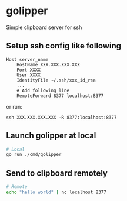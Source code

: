 # golipper
Simple clipboard server for ssh

## Setup ssh config like following

```
Host server_name
    HostName XXX.XXX.XXX.XXX
    Port XXXX
    User XXXX
    IdentityFile ~/.ssh/xxx_id_rsa
    ...
    # Add following line
    RemoteForward 8377 localhost:8377
```

or run:

```
ssh XXX.XXX.XXX.XXX -R 8377:localhost:8377
```

## Launch golipper at local

```sh
# Local
go run ./cmd/golipper
```

## Send to clipboard remotely

```sh
# Remote
echo "hello world" | nc localhost 8377
```
